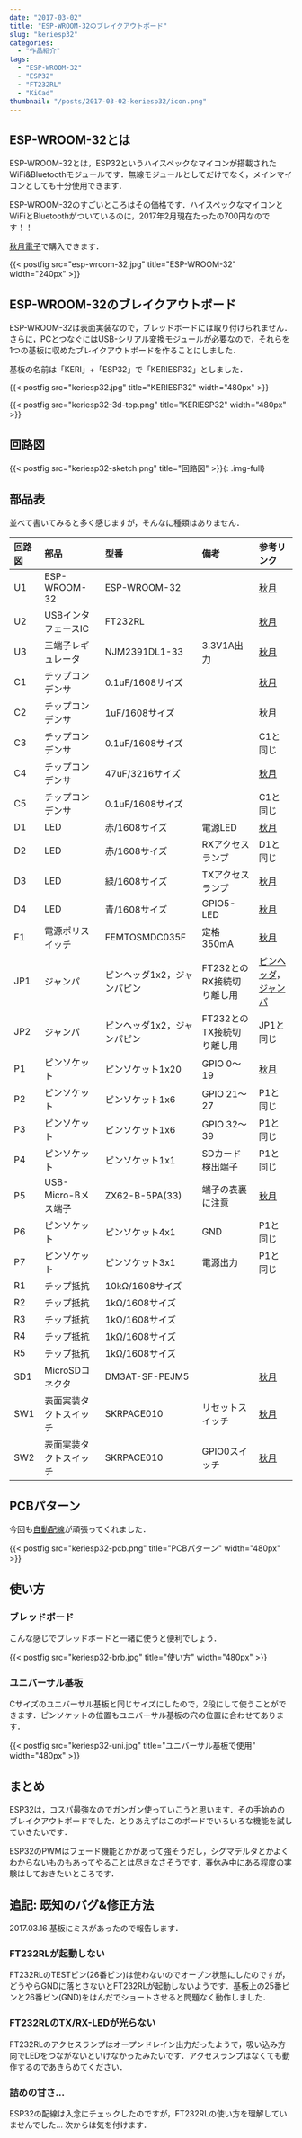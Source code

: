 ```yaml
---
date: "2017-03-02"
title: "ESP-WROOM-32のブレイクアウトボード"
slug: "keriesp32"
categories:
  - "作品紹介"
tags:
  - "ESP-WROOM-32"
  - "ESP32"
  - "FT232RL"
  - "KiCad"
thumbnail: "/posts/2017-03-02-keriesp32/icon.png"
---
```


## ESP-WROOM-32とは

ESP-WROOM-32とは，ESP32というハイスペックなマイコンが搭載されたWiFi&Bluetoothモジュールです．無線モジュールとしてだけでなく，メインマイコンとしても十分使用できます．

ESP-WROOM-32のすごいところはその価格です．ハイスペックなマイコンとWiFiとBluetoothがついているのに，2017年2月現在たったの700円なのです！！

[秋月電子](http://akizukidenshi.com/catalog/g/gM-11647/)で購入できます．

{{< postfig src="esp-wroom-32.jpg" title="ESP-WROOM-32" width="240px" >}}

<!--more-->

## ESP-WROOM-32のブレイクアウトボード

ESP-WROOM-32は表面実装なので，ブレッドボードには取り付けられません．さらに，PCとつなぐにはUSB-シリアル変換モジュールが必要なので，それらを1つの基板に収めたブレイクアウトボードを作ることにしました．

基板の名前は「KERI」+「ESP32」で「KERIESP32」としました．

{{< postfig src="keriesp32.jpg" title="KERIESP32" width="480px" >}}

{{< postfig src="keriesp32-3d-top.png" title="KERIESP32" width="480px" >}}

## 回路図

{{< postfig src="keriesp32-sketch.png" title="回路図" >}}{: .img-full}

## 部品表

並べて書いてみると多く感じますが，そんなに種類はありません．

|回路図|部品|型番|備考|参考リンク|
|:--|:--|:--|:--|:--|
|U1|ESP-WROOM-32|ESP-WROOM-32||[秋月](http://akizukidenshi.com/catalog/g/gM-11647/)|
|U2|USBインタフェースIC|FT232RL||[秋月](http://akizukidenshi.com/catalog/g/gI-01739/)|
|U3|三端子レギュレータ|NJM2391DL1-33|3.3V1A出力|[秋月](http://akizukidenshi.com/catalog/g/gI-02252/)|
|C1|チップコンデンサ|0.1uF/1608サイズ||[秋月](http://akizukidenshi.com/catalog/g/gP-04940/)|
|C2|チップコンデンサ|1uF/1608サイズ||[秋月](http://akizukidenshi.com/catalog/g/gP-04940/)|
|C3|チップコンデンサ|0.1uF/1608サイズ||C1と同じ|
|C4|チップコンデンサ|47uF/3216サイズ||[秋月](http://akizukidenshi.com/catalog/g/gP-06039/)|
|C5|チップコンデンサ|0.1uF/1608サイズ||C1と同じ|
|D1|LED|赤/1608サイズ|電源LED|[秋月](http://akizukidenshi.com/catalog/g/gI-03978/)|
|D2|LED|赤/1608サイズ|RXアクセスランプ|D1と同じ|
|D3|LED|緑/1608サイズ|TXアクセスランプ|[秋月](http://akizukidenshi.com/catalog/g/gI-03980/)|
|D4|LED|青/1608サイズ|GPIO5-LED|[秋月](http://akizukidenshi.com/catalog/g/gI-03982/)|
|F1|電源ポリスイッチ|FEMTOSMDC035F|定格350mA|[秋月](http://akizukidenshi.com/catalog/g/gP-09512/)|
|JP1|ジャンパ|ピンヘッダ1x2，ジャンパピン|FT232とのRX接続切り離し用|[ピンヘッダ](http://akizukidenshi.com/catalog/g/gC-00167/)，[ジャンパ](http://akizukidenshi.com/catalog/g/gP-03687/)|
|JP2|ジャンパ|ピンヘッダ1x2，ジャンパピン|FT232とのTX接続切り離し用|JP1と同じ|
|P1|ピンソケット|ピンソケット1x20|GPIO 0～19|[秋月](http://akizukidenshi.com/catalog/g/gC-05779/)|
|P2|ピンソケット|ピンソケット1x6|GPIO 21～27|P1と同じ|
|P3|ピンソケット|ピンソケット1x6|GPIO 32～39|P1と同じ|
|P4|ピンソケット|ピンソケット1x1|SDカード検出端子|P1と同じ|
|P5|USB-Micro-Bメス端子|ZX62-B-5PA(33)|端子の表裏に注意|[秋月](http://akizukidenshi.com/catalog/g/gC-11183/)|
|P6|ピンソケット|ピンソケット4x1|GND|P1と同じ|
|P7|ピンソケット|ピンソケット3x1|電源出力|P1と同じ|
|R1|チップ抵抗|10kΩ/1608サイズ|||
|R2|チップ抵抗|1kΩ/1608サイズ|||
|R3|チップ抵抗|1kΩ/1608サイズ|||
|R4|チップ抵抗|1kΩ/1608サイズ|||
|R5|チップ抵抗|1kΩ/1608サイズ|||
|SD1|MicroSDコネクタ|DM3AT-SF-PEJM5||[秋月](http://akizukidenshi.com/catalog/g/gC-02395/)|
|SW1|表面実装タクトスイッチ|SKRPACE010|リセットスイッチ|[秋月](http://akizukidenshi.com/catalog/g/gP-06185/)|
|SW2|表面実装タクトスイッチ|SKRPACE010|GPIO0スイッチ|[秋月](http://akizukidenshi.com/catalog/g/gP-06185/)|

## PCBパターン

今回も[自動配線](/posts/2016-04-22-freerouting/)が頑張ってくれました．

{{< postfig src="keriesp32-pcb.png" title="PCBパターン" width="480px" >}}

## 使い方

### ブレッドボード

こんな感じでブレッドボードと一緒に使うと便利でしょう．

{{< postfig src="keriesp32-brb.jpg" title="使い方" width="480px" >}}

### ユニバーサル基板

Cサイズのユニバーサル基板と同じサイズにしたので，2段にして使うことができます．ピンソケットの位置もユニバーサル基板の穴の位置に合わせてあります．

{{< postfig src="keriesp32-uni.jpg" title="ユニバーサル基板で使用" width="480px" >}}

## まとめ

ESP32は，コスパ最強なのでガンガン使っていこうと思います．その手始めのブレイクアウトボードでした．とりあえずはこのボードでいろいろな機能を試していきたいです．

ESP32のPWMはフェード機能とかがあって強そうだし，シグマデルタとかよくわからないものもあってやることは尽きなさそうです．春休み中にある程度の実験はしておきたいところです．

## 追記: 既知のバグ&修正方法

2017.03.16 基板にミスがあったので報告します．

### FT232RLが起動しない

FT232RLのTESTピン(26番ピン)は使わないのでオープン状態にしたのですが，どうやらGNDに落とさないとFT232RLが起動しないようです．基板上の25番ピンと26番ピン(GND)をはんだでショートさせると問題なく動作しました．

### FT232RLのTX/RX-LEDが光らない

FT232RLのアクセスランプはオープンドレイン出力だったようで，吸い込み方向でLEDをつながないといけなかったみたいです．アクセスランプはなくても動作するのであきらめてください．

### 詰めの甘さ...

ESP32の配線は入念にチェックしたのですが，FT232RLの使い方を理解していませんでした... 次からは気を付けます．

